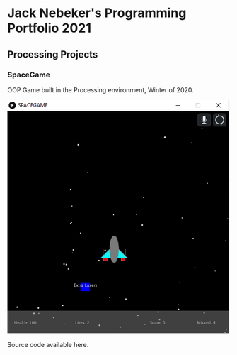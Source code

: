 # Jack Nebeker's Programming Portfolio 2021

## Processing Projects

### SpaceGame
OOP Game built in the Processing environment, Winter of 2020.

![Image of Running Space Game](https://github.com/StayFrostyLads/CPP/blob/gh-pages/images/spacegame.PNG?raw=true)

Source code available here.

